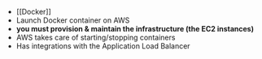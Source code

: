 - [[Docker]]
- Launch Docker container on AWS
- **you must provision & maintain the infrastructure (the EC2 instances)**
- AWS takes care of starting/stopping containers
- Has integrations with the Application Load Balancer